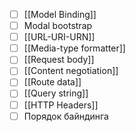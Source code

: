  - [ ] [[Model Binding]]
 - [ ] Modal bootstrap
 - [ ] [[URL-URI-URN]]
 - [ ] [[Media-type formatter]]
 - [ ] [[Request body]]
 - [ ] [[Content negotiation]]
 - [ ] [[Route data]]
 - [ ] [[Query string]]
 - [ ] [[HTTP Headers]]
 - [ ] Порядок байндинга